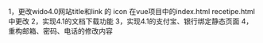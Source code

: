 1，更改wido4.0网站title和link 的 icon
	在vue项目中的index.html recetipe.html中更改
2，实现4.1的文档下载功能
3，实现4.1的支付宝、银行绑定静态页面
4，重构邮箱、密码、电话的修改内容